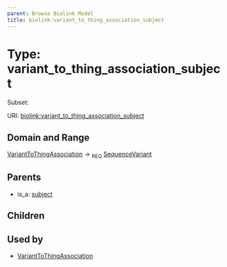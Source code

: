 ```yaml
---
parent: Browse Biolink Model
title: biolink:variant_to_thing_association_subject
---
```


# Type: variant_to_thing_association_subject

Subset:



URI: [biolink:variant_to_thing_association_subject](https://w3id.org/biolink/vocab/variant_to_thing_association_subject)

## Domain and Range

[VariantToThingAssociation](VariantToThingAssociation.md) ->  <sub>REQ</sub> [SequenceVariant](SequenceVariant.md)

## Parents

 *  is_a: [subject](subject.md)

## Children


## Used by

 * [VariantToThingAssociation](VariantToThingAssociation.md)
